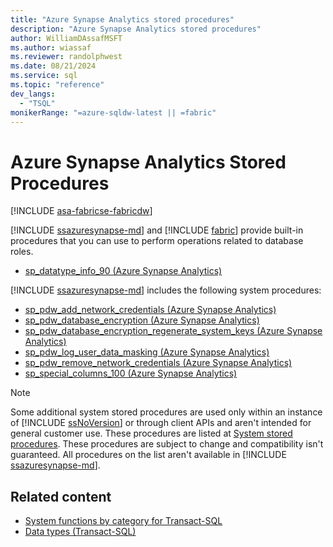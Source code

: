 ```yaml
---
title: "Azure Synapse Analytics stored procedures"
description: "Azure Synapse Analytics stored procedures"
author: WilliamDAssafMSFT
ms.author: wiassaf
ms.reviewer: randolphwest
ms.date: 08/21/2024
ms.service: sql
ms.topic: "reference"
dev_langs:
  - "TSQL"
monikerRange: "=azure-sqldw-latest || =fabric"
---
```

# Azure Synapse Analytics Stored Procedures

[!INCLUDE [asa-fabricse-fabricdw](../../includes/applies-to-version/asa-fabricse-fabricdw.md)]

[!INCLUDE [ssazuresynapse-md](../../includes/ssazuresynapse-md.md)] and [!INCLUDE [fabric](../../includes/fabric.md)] provide built-in procedures that you can use to perform operations related to database roles.

<a id="AggregateFunctions"></a>

- [sp_datatype_info_90 (Azure Synapse Analytics)](sp-datatype-info-90-sql-data-warehouse.md)

[!INCLUDE [ssazuresynapse-md](../../includes/ssazuresynapse-md.md)] includes the following system procedures:

- [sp_pdw_add_network_credentials (Azure Synapse Analytics)](sp-pdw-add-network-credentials-sql-data-warehouse.md)
- [sp_pdw_database_encryption (Azure Synapse Analytics)](sp-pdw-database-encryption-sql-data-warehouse.md)
- [sp_pdw_database_encryption_regenerate_system_keys (Azure Synapse Analytics)](sp-pdw-database-encryption-regenerate-system-keys-sql-data-warehouse.md)
- [sp_pdw_log_user_data_masking (Azure Synapse Analytics)](sp-pdw-log-user-data-masking-sql-data-warehouse.md)
- [sp_pdw_remove_network_credentials (Azure Synapse Analytics)](sp-pdw-remove-network-credentials-sql-data-warehouse.md)
- [sp_special_columns_100 (Azure Synapse Analytics)](sp-special-columns-100-sql-data-warehouse.md)

> [!NOTE]  
> Some additional system stored procedures are used only within an instance of [!INCLUDE [ssNoVersion](../../includes/ssnoversion-md.md)] or through client APIs and aren't intended for general customer use. These procedures are listed at [System stored procedures](system-stored-procedures-transact-sql.md). These procedures are subject to change and compatibility isn't guaranteed. All procedures on the list aren't available in [!INCLUDE [ssazuresynapse-md](../../includes/ssazuresynapse-md.md)].

## Related content

- [System functions by category for Transact-SQL](../system-functions/system-functions-category-transact-sql.md)
- [Data types (Transact-SQL)](../../t-sql/data-types/data-types-transact-sql.md)
